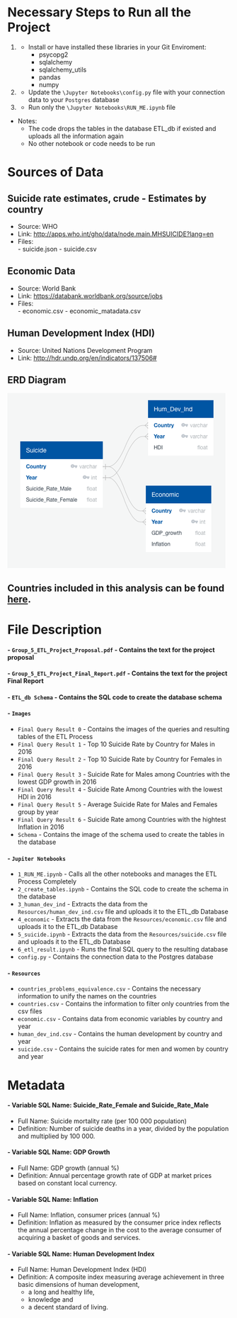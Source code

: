 # Necessary Steps to Run all the Project

1. - Install or have installed these libraries in your Git Enviroment:
        -   psycopg2
        -   sqlalchemy
        -   sqlalchemy_utils
        -   pandas
        -   numpy
2. - Update the `\Jupyter Notebooks\config.py` file with your connection data to your `Postgres` database
3. - Run only the `\Jupyter Notebooks\RUN_ME.ipynb` file

- Notes:
  - The code drops the tables in the database ETL_db if existed and uploads all the information again
  - No other notebook or code needs to be run




# Sources of Data

## Suicide rate estimates, crude - Estimates by country

- Source:    WHO
- Link:     http://apps.who.int/gho/data/node.main.MHSUICIDE?lang=en
- Files:    
            - suicide.json
            - suicide.csv

## Economic Data 

- Source:    World Bank
- Link:     https://databank.worldbank.org/source/jobs
- Files:   
            - economic.csv
            - economic_matadata.csv


## Human Development Index (HDI)

- Source:    United Nations Development Program
- Link:     http://hdr.undp.org/en/indicators/137506#

## ERD Diagram
![ERD Diagram](https://github.com/UncleBacon/ETL_Project/blob/master/Images/Schema.png)

<h2>Countries included in this analysis can be found 
<a href = "https://github.com/UncleBacon/ETL_Project/blob/master/Resources/Countries.md">here</a>. </h2> 




# File Description

#### - `Group_5_ETL_Project_Proposal.pdf` - Contains the text for the project proposal
#### - `Group_5_ETL_Project_Final_Report.pdf` - Contains the text for the project Final Report
#### - `ETL_db Schema` - Contains the SQL code to create the database schema
#### -  `Images`
- `Final Query Result 0` - Contains the images of the queries and resulting tables of the ETL Process
- `Final Query Result 1` - Top 10 Suicide Rate by Country for Males in 2016
- `Final Query Result 2` - Top 10 Suicide Rate by Country for Females in 2016
- `Final Query Result 3` - Suicide Rate for Males among Countries with the lowest GDP growth in 2016
- `Final Query Result 4` - Suicide Rate Among Countries with the lowest HDI in 2016
- `Final Query Result 5` - Average Suicide Rate for Males and Females group by year
- `Final Query Result 6` - Suicide Rate among Countries with the hightest Inflation in 2016
- `Schema` - Contains the image of the schema used to create the tables in the database
#### - `Jupiter Notebooks` 
- `1_RUN_ME.ipynb` - Calls all the other notebooks and manages the ETL Process Completely
- `2_create_tables.ipynb` - Contains the SQL code to create the schema in the database
- `3_human_dev_ind` - Extracts the data from the `Resources/human_dev_ind.csv` file and uploads it to the ETL_db Database
- `4_economic` - Extracts the data from the `Resources/economic.csv` file and uploads it to the ETL_db Database
- `5_suicide.ipynb` - Extracts the data from the `Resources/suicide.csv` file and uploads it to the ETL_db Database
- `6_etl_result.ipynb` - Runs the final SQL query to the resulting database
- `config.py` - Contains the connection data to the Postgres database
#### - `Resources`
- `countries_problems_equivalence.csv` - Contains the necessary information to unify  the names on the countries
- `countries.csv` - Contains the information to filter only countries from the csv files
- `economic.csv` - Contains data from economic variables by country and year
- `human_dev_ind.csv` - Contains the human development by country and year
- `suicide.csv` - Contains the suicide rates for men and women by country and year




# Metadata

#### - Variable SQL Name:  Suicide_Rate_Female and Suicide_Rate_Male
- Full Name:    Suicide mortality rate (per 100 000 population)
- Definition:   Number of suicide deaths in a year, divided by the population and multiplied by 100 000.  

#### - Variable SQL Name:  GDP Growth   
- Full Name:    GDP growth (annual %)
- Definition:   Annual percentage growth rate of GDP at market prices based on constant local currency.  

#### - Variable SQL Name:  Inflation   
- Full Name:    Inflation, consumer prices (annual %)
- Definition:   Inflation as measured by the consumer price index reflects the annual percentage change in the cost to the average consumer of acquiring a basket of goods and services.

#### - Variable SQL Name:  Human Development Index   
- Full Name:    Human Development Index (HDI)
- Definition:   A composite index measuring average achievement in three basic dimensions of human development, 
    - a long and healthy life, 
    - knowledge and 
    - a decent standard of living. 
